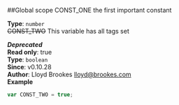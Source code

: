##Global scope
<a name="CONST_ONE"></a>
CONST_ONE
the first important constant

**Type**: `number`  
<a name="CONST_TWO"></a>
~~CONST_TWO~~
This variable has all tags set

***Deprecated***  
**Read only**: true  
**Type**: `boolean`  
**Since**: v0.10.28  
**Author**: Lloyd Brookes <lloyd@brookes.com>  
**Example**  
```js
var CONST_TWO = true;
```
